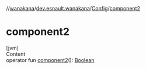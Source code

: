//[wanakana](../../index.md)/[dev.esnault.wanakana](../index.md)/[Config](index.md)/[component2](component2.md)



# component2  
[jvm]  
Content  
operator fun [component2](component2.md)(): [Boolean](https://kotlinlang.org/api/latest/jvm/stdlib/kotlin/-boolean/index.html)  



